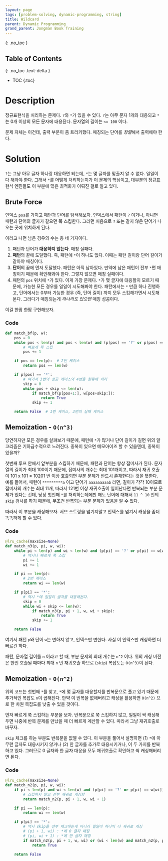 ```yaml
---
layout: page
tags: [problem-solving, dynamic-programming, string]
title: Wildcard
parent: Dynamic Programming
grand_parent: Jongman Book Training
---
```


{: .no_toc }
## Table of Contents
{: .no_toc .text-delta }
- TOC
{:toc}

# Description
 정규표현식을 처리하는 문제다. `?`와 `*`가 있을 수 있다. `?`는 아무
 문자 1개와 대응되고 `*`는 0개 이상의 모든 문자에 대응된다. 문자열의
 길이는 `<= 100` 이다.

 문제 자체는 이건데, 출력 부분이 좀 트리키했다. 매칭되는 단어를
 *정렬*해서 출력해야 한다.

# Solution
 `?`는 그냥 아무 글자 하나랑 대응하면 되는데, `*`는 몇 글자를 맞출지
 알 수 없다. 일일이 다 해봐야 한다. 그래서 `*`를 어떻게 처리하는지가
 이 문제의 핵심이고, 대부분의 정규표현식 엔진들도 이 부분에 많은
 최적화가 이뤄진 걸로 알고 있다.

## Brute Force
 인덱스 `pos`를 가지고 패턴과 단어를 탐색해보자. 인덱스에서 패턴이 `?`
 이거나, 아니면 패턴과 단어의 글자가 같으면 쭉 스킵한다. 그러면
 처음으로 `?` 또는 같지 않은 단어가 나오는 곳에 위치하게 된다.

 이러고 나면 남은 경우의 수는 총 네 가지이다.
 1. 패턴과 단어가 **대응하지 않는다**. 매칭 실패다.
 2. **패턴**의 끝에 도달했다. 즉, 패턴에 `*`이 하나도 없다. 이때는 패턴
    길이랑 단어 길이가 같아야 매칭이다.
 3. **단어**의 끝에 먼저 도달했다. 패턴은 아직 남아있다. 만약에 남은
    패턴이 전부 `*`면 매칭이기 때문에 확인해봐야 한다. 그렇지 않으면
    매칭 실패이다.
 4. 패턴의 `pos` 위치에 `*`가 있다. 이게 가장 문제다. `*`가 몇 글자에
    대응할지 모르기 때문에, 가능한 모든 경우를 일일이 시도해봐야
    한다. 패턴에서는 `*` 만큼 하나 진행하고, 단어에서는 0부터 가능한
    경우 (즉, 단어 길이) 까지 모두 스킵해가면서 시도해본다. 그러다가
    매칭되는게 *하나라도 있으면* 매칭 성공이다.

 이걸 한땀 한땀 구현해보자.

### Code

``` python
def match_bf(p, w):
    pos = 0
    while pos < len(p) and pos < len(w) and (p[pos] == '?' or p[pos] == w[pos]):
	    # 빠르게 쭉 스킵
        pos += 1

    if pos == len(p):  # 2번 케이스
        return pos == len(w)

    if p[pos] == '*':
        # 여기서 3번의 성공 케이스와 4번을 한큐에 처리
        skip = 0
        while pos + skip <= len(w):
            if match_bf(p[pos+1:], w[pos+skip:]):
                return True
            skip += 1

    return False  # 1번 케이스, 3번의 실패 케이스
```


## Memoization - `O(n^3)`
 당연하지만 모든 경우를 살펴보기 때문에, 패턴에 `*`가 많거나 단어
 길이가 길면 위의 알고리즘은 기하급수적으로 느려진다. 중복이 있으면
 메모아이즈 할 수 있을텐데, 중복이 있을까?

 첫번째 루프 안에서 앞부분을 스킵하기 때문에, 패턴과 단어는 항상
 접미사가 된다. 문자열의 길이가 최대 100이기 때문에, 접미사의 개수는
 최대 101개이고, 따라서 재귀 호출이 101 x 101 = 10201 번 이상 호출되면
 부분 문제가 반드시 존재한다는 것을 뜻한다. 예를 들어서, 패턴이
 `*********a` 이고 단어가 `aaaaaaaaab` 라면, 길이가 각각 10이므로
 접미사의 개수는 최대 11개, 따라서 121번 이상 재귀호출이 일어난다면
 반복되는 부분 문제가 있다는 건데, 당장 첫번째 `*`를 처리하는데에만
 해도 단어에 대해서 `11 ^ 10` 번의 `skip` 검사를 하기 때문에, 무조건
 반복되는 부분 문제가 있음을 알 수 있다.

 따라서 이 부분을 캐싱해보자. 서브 스트링을 넘기지말고 인덱스를 넘겨서
 캐싱을 좀더 똑똑하게 할 수 있다.

### Code

```python
@lru_cache(maxsize=None)
def match_n3(p, pi, w, wi):
    while pi < len(p) and wi < len(w) and (p[pi] == '?' or p[pi] == w[wi]):
        # 역시나 빠르게 쭉 스킵
        pi += 1
        wi += 1

    if pi == len(p):
        # 2번 케이스
        return wi == len(w)

    if p[pi] == '*':
        # 역시 *에 일일이 글자를 대응해본다.
        skip = 0
        while wi + skip <= len(w):
            if match_n3(p, pi + 1, w, wi + skip):
                return True
            skip += 1

    return False
```

 여기서 패턴 `p`와 단어 `w`는 변하지 않고, 인덱스만 변한다. 사실 이
 인덱스만 캐싱하면 더 빠르긴 하다.

 패턴, 문자열 길이를 `n` 이라고 할 때, 부분 문제의 최대 개수는 `n^2`
 이다. 위의 캐싱 버전은 한번 호출될 때마다 최대 `n` 번 재귀호출 하므로
 (`skip`) 복잡도는 `O(n^3)`이 된다.

## Memoization - `O(n^2)`
 위의 코드는 첫번째 `*`를 찾고, `*`에 몇 글자를 대응할지를 반복문으로
 풀고 있기 때문에 추가적인 복잡도 `n`이 곱해진다. 만약 이 반복을
 없애버리고 캐싱을 활용하면 `O(n^2)` 으로 한 차원 복잡도를 낮출 수
 있을 것이다.

 먼저 빠르게 쭉 스킵하는 부분을 보자. 반복문으로 쭉 스킵하지 않고,
 일일이 싹 캐싱해두면 나중에 반복 문제를 만났을 때 더 빠르게 계산할 수
 있다. 따라서 그냥 재귀호출로 바꾸자.

 `skip` 체크를 하는 부분도 반복문을 없앨 수 있다. 이 부분을 풀어서
 설명하면 (1) `*`에 아무런 글자도 대응시키지 않거나 (2) 한 글자를
 추가로 대응시키거나, 이 두 가지를 반복하고 있다. 그러므로 0 글자와 한
 글자 대응을 모두 재귀호출로 확인하고 싹 캐싱해버리면 된다.

### Code

```python
@lru_cache(maxsize=None)
def match_n2(p, pi, w, wi):
    if pi < len(p) and wi < len(w) and (p[pi] == '?' or p[pi] == w[wi]):
        # 스킵하지 말고 전부 재귀로 캐싱함
        return match_n2(p, pi + 1, w, wi + 1)

    if pi == len(p):
        return wi == len(w)

    if p[pi] == '*':
        # 역시 skip을 전부 체크하는게 아니라 일일이 하나씩 다 재귀로 캐싱
        # (pi + 1, wi) : *에 0 글자 매칭
        # (pi, wi + 1) : *에 한 글자 매칭
        if match_n2(p, pi + 1, w, wi) or (wi < len(w) and match_n2(p, pi, w, wi + 1)):
            return True

    return False
```
